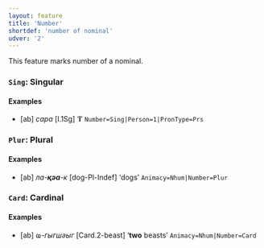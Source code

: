 ```yaml
---
layout: feature
title: 'Number'
shortdef: 'number of nominal'
udver: '2'
---
```


This feature marks number of a nominal.

### <a name="Sing">`Sing`</a>: Singular

#### Examples

* [ab] _сара_ [I.1Sg] ‘<b>I</b>’ `Number=Sing|Person=1|PronType=Prs`

### <a name="Plur">`Plur`</a>: Plural

#### Examples

* [ab] _ла-<b>қәа</b>-к_ [dog-Pl-Indef] ‘dogs’ `Animacy=Nhum|Number=Plur`

### <a name="Card">`Card`</a>: Cardinal

#### Examples

* [ab] _ҩ-гыгшәыг_ [Card.2-beast] ‘<b>two</b> beasts’ `Animacy=Nhum|Number=Card`

<!-- Interlanguage links updated Po 11. listopadu 2024, 20:09:50 CET -->
